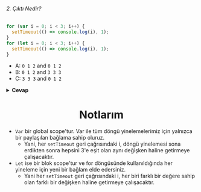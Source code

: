 ###### 2. Çıktı Nedir?

```javascript
for (var i = 0; i < 3; i++) {
  setTimeout(() => console.log(i), 1);
}
for (let i = 0; i < 3; i++) {
  setTimeout(() => console.log(i), 1);
}
```

- A: `0 1 2` and `0 1 2`
- B: `0 1 2` and `3 3 3`
- C: `3 3 3` and `0 1 2`

<details><summary><b>Cevap</b></summary>
<p>

#### Cevap: C

###### <a href="#">Sorunun çözüm videosu için tıkla.</a>

</p>
</details>

<h1 align="center">Notlarım</h1>


- `Var` bir global scope'tur. Var ile tüm döngü yinelemelerimiz için yalnızca bir paylaşılan bağlama sahip oluruz.
  - Yani, her `setTimeout` geri çağrısındaki i, döngü yinelemesi sona erdikten sonra hepsini 3'e eşit olan aynı değişken haline getirmeye çalışacaktır.
- `Let` ise bir blok scope'tur  ve for döngüsünde kullanıldığında her yineleme için yeni bir bağlam elde edersiniz.
  - Yani her `setTimeout` geri çağrısındaki i, her biri farklı bir değere sahip olan farklı bir değişken haline getirmeye çalışacaktır.